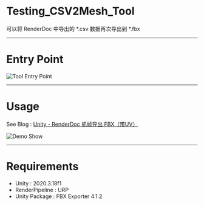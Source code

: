 # Testing_CSV2Mesh_Tool
可以将 RenderDoc 中导出的 *.csv 数据再次导出到 *.fbx

---
# Entry Point
![Tool Entry Point](https://img-blog.csdnimg.cn/009fdff3f4734312ba5861cfa6b3dfd6.png)

---
# Usage
See Blog : [Unity - RenderDoc 抓帧导出 FBX（带UV）](https://blog.csdn.net/linjf520/article/details/125320984)

![Demo Show](https://img-blog.csdnimg.cn/a88bbd144d0243cd9759d6411bf5dd23.gif)

---
# Requirements
- Unity : 2020.3.18f1
- RenderPipeline : URP
- Unity Package : FBX Exporter 4.1.2
